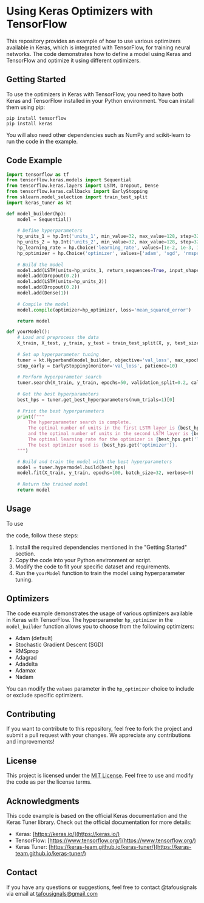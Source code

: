 # Using Keras Optimizers with TensorFlow

This repository provides an example of how to use various optimizers available in Keras, which is integrated with TensorFlow, for training neural networks. The code demonstrates how to define a model using Keras and TensorFlow and optimize it using different optimizers.

## Getting Started

To use the optimizers in Keras with TensorFlow, you need to have both Keras and TensorFlow installed in your Python environment. You can install them using pip:

```shell
pip install tensorflow
pip install keras
```

You will also need other dependencies such as NumPy and scikit-learn to run the code in the example.

## Code Example

```python
import tensorflow as tf
from tensorflow.keras.models import Sequential
from tensorflow.keras.layers import LSTM, Dropout, Dense
from tensorflow.keras.callbacks import EarlyStopping
from sklearn.model_selection import train_test_split
import keras_tuner as kt

def model_builder(hp):
    model = Sequential()
    
    # Define hyperparameters
    hp_units_1 = hp.Int('units_1', min_value=32, max_value=128, step=32)
    hp_units_2 = hp.Int('units_2', min_value=32, max_value=128, step=32)
    hp_learning_rate = hp.Choice('learning_rate', values=[1e-2, 1e-3, 1e-4])
    hp_optimizer = hp.Choice('optimizer', values=['adam', 'sgd', 'rmsprop', 'adagrad', 'adadelta', 'adamax', 'nadam'])
    
    # Build the model
    model.add(LSTM(units=hp_units_1, return_sequences=True, input_shape=(1, len(signals_predic))))
    model.add(Dropout(0.2))
    model.add(LSTM(units=hp_units_2))
    model.add(Dropout(0.2))
    model.add(Dense(1))
    
    # Compile the model
    model.compile(optimizer=hp_optimizer, loss='mean_squared_error')

    return model

def yourModel():
    # Load and preprocess the data
    X_train, X_test, y_train, y_test = train_test_split(X, y, test_size=0.2, random_state=42)
    
    # Set up hyperparameter tuning
    tuner = kt.Hyperband(model_builder, objective='val_loss', max_epochs=10, factor=3, directory='my_dir', project_name='intro_to_kt')
    stop_early = EarlyStopping(monitor='val_loss', patience=10)
    
    # Perform hyperparameter search
    tuner.search(X_train, y_train, epochs=50, validation_split=0.2, callbacks=[stop_early])
    
    # Get the best hyperparameters
    best_hps = tuner.get_best_hyperparameters(num_trials=1)[0]
    
    # Print the best hyperparameters
    print(f"""
        The hyperparameter search is complete. 
        The optimal number of units in the first LSTM layer is {best_hps.get('units_1')} 
        and the optimal number of units in the second LSTM layer is {best_hps.get('units_2')}.
        The optimal learning rate for the optimizer is {best_hps.get('learning_rate')}.
        The best optimizer used is {best_hps.get('optimizer')}.
    """)

    # Build and train the model with the best hyperparameters
    model = tuner.hypermodel.build(best_hps)
    model.fit(X_train, y_train, epochs=100, batch_size=32, verbose=0)
    
    # Return the trained model
    return model
```

## Usage

To use

 the code, follow these steps:

1. Install the required dependencies mentioned in the "Getting Started" section.
2. Copy the code into your Python environment or script.
3. Modify the code to fit your specific dataset and requirements.
4. Run the `yourModel` function to train the model using hyperparameter tuning.

## Optimizers

The code example demonstrates the usage of various optimizers available in Keras with TensorFlow. The hyperparameter `hp_optimizer` in the `model_builder` function allows you to choose from the following optimizers:

- Adam (default)
- Stochastic Gradient Descent (SGD)
- RMSprop
- Adagrad
- Adadelta
- Adamax
- Nadam

You can modify the `values` parameter in the `hp_optimizer` choice to include or exclude specific optimizers.

## Contributing

If you want to contribute to this repository, feel free to fork the project and submit a pull request with your changes. We appreciate any contributions and improvements!

## License

This project is licensed under the [MIT License](LICENSE). Feel free to use and modify the code as per the license terms.

## Acknowledgments

This code example is based on the official Keras documentation and the Keras Tuner library. Check out the official documentation for more details:

- Keras: [https://keras.io/](https://keras.io/)
- TensorFlow: [https://www.tensorflow.org/](https://www.tensorflow.org/)
- Keras Tuner: [https://keras-team.github.io/keras-tuner/](https://keras-team.github.io/keras-tuner/)

## Contact

If you have any questions or suggestions, feel free to contact @tafousignals via email at tafousignals@gmail.com
